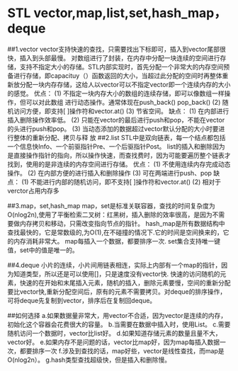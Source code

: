 ﻿# STL vector,map,list,set,hash_map，deque

##1.vector
    vector支持快速的查找，只需要找出下标即可，插入到vector尾部很快，插入到头部最慢。
    对数组进行了封装，在内存中分配一块连续的空间进行存储，支持不指定大小的存储。STL内部实现时，首先分配一个非常大的内存空间预备进行存储，即capacituy（）函数返回的大小，当超过此分配的空间时再整体重新放分配一块内存存储，这给人以vector可以不指定vector即一个连续内存的大小的感觉。
    优点：  (1) 不指定一块内存大小的数组的连续存储，即可以像数组一样操作，但可以对此数组
               进行动态操作。通常体现在push_back() pop_back()
            (2) 随机访问方便，即支持[ ]操作符和vector.at()
            (3) 节省空间。
    缺点：  (1) 在内部进行插入删除操作效率低。
            (2) 只能在vector的最后进行push和pop，不能在vector的头进行push和pop。
            (3) 当动态添加的数据超过vector默认分配的大小时要进行整体的重新分配、拷贝与释
                     放
##2.list
    STL中是双向链表，每一个结点都包括一个信息快Info、一个前驱指针Pre、一个后驱指针Post。
    list的插入和删除因为是直接操作指针的指向，所以操作快速，而查找费时，因为可能要遍历整个链表才找到，使用的是非连续的内存空间进行存储。
    优点：  (1) 不使用连续内存完成动态操作。
            (2) 在内部方便的进行插入和删除操作
            (3) 可在两端进行push、pop
   缺点：   (1) 不能进行内部的随机访问，即不支持[ ]操作符和vector.at()
            (2) 相对于verctor占用内存多

##3.map，set,hash_map
    map，set是标准关联容器，查找的时间复杂度为O(nlog2n),使用了平衡检索二叉树：红黑树，插入删除的效率很高，是因为不需要做内存拷贝和移动，只需改变指向节点的指针。
    hash_map是所有数据结构中查找最快的，它是常数级的,为O(1),在不碰撞的情况下.它的时间是空间换来的，它的内存消耗非常大。
    map每插入一个数据，都要排序一次.
    set集合支持唯一键值，set中的值是唯一的。

##4.deque
    小片的连续，小片间用链表相连，实际上内部有一个map的指针，因为知道类型，所以还是可以使用[]，只是速度没有vector快.
    快速的访问随机的元素，快速的在开始和末尾插入元素，随机的插入，删除元素要慢，空间的重新分配要比vector快,重新分配空间后，原有的元素不需要拷贝。对deque的排序操作，可将deque先复制到vector，排序后在复制回deque。
    
    
##如何选择
a.如果数据量非常大，用vector不合适，因为vector是连续的内存，初始化这个容器会花费很大的容量。
b.当需要在数据中插入时，使用List。
c.需要随机访问一个数据时，vector比list好。
d.如果知道存储元素的数量且量不大，vector好。
e.如果内存不是问题的话，vector比map好，因为map每插入数据一次，都要排序一次
f.涉及到查找的话，map好些，vector是线性查找，而map是O(nlog2n）。
g.hash类型查找超级快，但是插入和删除慢。